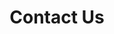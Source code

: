 ---
title: Contact Us
menu:
  main:
    weight: 6
  explore:
    weight: 5
seo:
  page_title:
  meta_description: If you’ve got a large-scale building project to complete, Fox Structures has the expertise to make it happen—on your budget and timeline.
  featured_image: /fox-structures-offices_mi16lk.jpg
hero: 
  enabled: true
  heading: Contact Us
  body: >-
    If you’ve got a large-scale building project to complete, Fox Structures has the specialty equipment and expertise to make it happen—on your budget and timeline.
  image:
    image_url: /fox-structures-offices_mi16lk.jpg
    image_alt: Exterior of the main Fox Structures office building
  button:
    enabled: false
    open_in_new_tab: true
    button_url: #
    button_text: Visit Us
  button_2:
    enabled: false
    open_in_new_tab: false
    button_url: #
    button_text: Contact Us
---